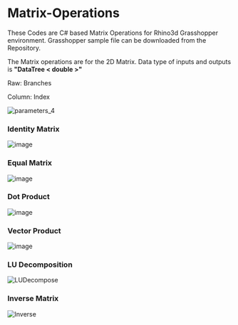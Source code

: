 # Matrix-Operations
These Codes are C# based Matrix Operations for Rhino3d Grasshopper environment.
Grasshopper sample file can be downloaded from the Repository.

The Matrix operations are for the 2D Matrix.
Data type of inputs and outputs is **"DataTree < double >"**

Raw: Branches

Column: Index

![parameters_4](https://user-images.githubusercontent.com/93954052/140975378-c2331fdf-1c31-4fb0-bcf1-fed155f7af91.png)

### Identity Matrix
![image](https://user-images.githubusercontent.com/93954052/140837948-ecae524d-c41a-43bf-b339-f6214b7d25df.png)

### Equal Matrix
![image](https://user-images.githubusercontent.com/93954052/140838546-2b977974-9786-4bf2-a7f3-bcae62dbfd56.png)

### Dot Product
![image](https://user-images.githubusercontent.com/93954052/140839269-dca24a9c-e736-406e-93a8-1100809cce72.png)

### Vector Product
![image](https://user-images.githubusercontent.com/93954052/140839876-201e0717-2f2e-4cec-b9a6-8eb257ee37a9.png)

### LU Decomposition
![LUDecompose](https://user-images.githubusercontent.com/93954052/140932674-27559ac2-2478-43ea-8018-8277d0ec103c.png)

### Inverse Matrix
![Inverse](https://user-images.githubusercontent.com/93954052/140942536-41883292-e756-40e1-9951-9e4285633f0a.png)
